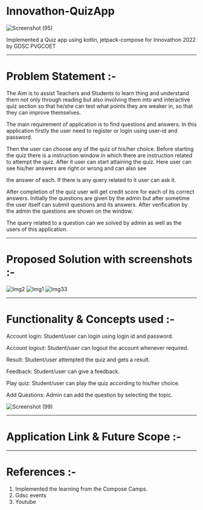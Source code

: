 # Innovathon-QuizApp

![Screenshot (95)](https://user-images.githubusercontent.com/100554023/193406665-f9584ce5-1066-4207-aba1-4f9b82909e97.png)

Implemented a Quiz app using kotlin, jetpack-compose for Innovathon 2022 by GDSC PVGCOET

-----------------------------------------------------------------

# Problem Statement :-

The Aim is to assist Teachers and Students to learn thing and understand them not only through reading but also involving them into and interactive quiz section so that he/she can test what points they are weaker in, so that they can improve themselves.

The main requirement of application is to find questions and
answers. In this application firstly the user need to register or
login using user-id and password. 

Then the user can choose any
of the quiz of his/her choice. Before starting the quiz there is a
instruction window in which there are instruction related to
attempt the quiz. After it user can start attaining the quiz. Here
user can see his/her answers are right or wrong and can also see

the answer of each. If there is any query related to it user can ask
it. 

After completion of the quiz user will get credit score for each
of its correct answers. Initially the questions are given by the
admin but after sometime the user itself can submit questions
and its answers. After verification by the admin the questions are
shown on the window.

The query related to a question can we
solved by admin as well as the users of this application. 

----------------------------------------------------------

# Proposed Solution with screenshots :-



![Img2](https://user-images.githubusercontent.com/100554023/193872856-46ad9453-8b6a-4de6-bb00-f11643d603a1.png)
![Img1](https://user-images.githubusercontent.com/100554023/193872822-c6caaf89-f4bf-4a63-bb26-4f98689d17de.png) 
![Img33](https://user-images.githubusercontent.com/100554023/193875923-756f6c92-f0d2-4ed5-82a5-8ad6a142e74f.jpg)





------------------------------------------------------

# Functionality & Concepts used :-

 Account login: Student/user can login using login id and password.

 Account logout: Student/user can logout the account whenever
 required.

 Result: Student/user attempted the quiz and gets a result.

 Feedback: Student/user can give a feedback.

 Play quiz: Student/user can play the quiz according to his/her
 choice.

 Add Questions: Admin can add the question by selecting the topic.
 
 
![Screenshot (99)](https://user-images.githubusercontent.com/100554023/193407677-4e9e2f7a-75f2-496e-8697-bd49c0ff95c9.png)






-----------------------------------------------------------

# Application Link & Future Scope :-





------------------------------------------------------

# References :-

1. Implemented the learning from the Compose Camps.
2. Gdsc events
3. Youtube 


